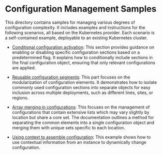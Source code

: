 # Configuration Management Samples

This directory contains samples for managing various degrees of configuration complexity.  It includes examples and instructions for the following scenarios, all based on the Kubernetes provider.  Each scenario is a self-contained example, deployable to an existing Kubernetes cluster.

* [Conditional configuration activation](./conditional-activation/README.md): This section provides guidance on enabling or disabling specific configuration sections based on a predetermined flag. It explains how to conditionally include sections in the final configuration object, ensuring that only relevant configurations are applied.

* [Reusable configuration segments](./reusable-segments/README.md): This part focuses on the modularization of configuration elements. It demonstrates how to isolate commonly used configuration sections into separate objects for easy inclusion across multiple deployments, such as different lines, sites, or regions.

* [Array merging in configurations](./array-merging/README.md): This focuses on the management of configurations that contain extensive lists which may vary slightly by location but share a core set. The documentation outlines a method for separating the common elements into a single configuration object and merging them with unique sets specific to each location.

* [Using context to assemble configuration](./context-based/README.md): This example shows how to use contextual information from an instance to dynamically change configuration.
